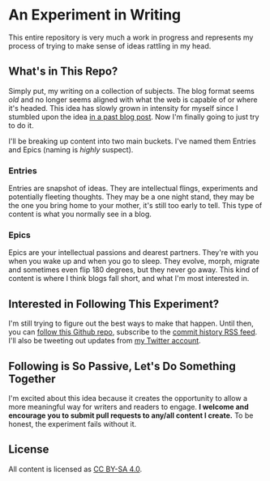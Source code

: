 An Experiment in Writing
=======

This entire repository is very much a work in progress and represents my process of trying to make sense of ideas rattling in my head. 

## What's in This Repo?

Simply put, my writing on a collection of subjects. The blog format seems _old_ and no longer seems aligned with what the web is capable of or where it's headed. This idea has slowly grown in intensity for myself since I stumbled upon the idea [in a past blog post](http://www.adaptivepath.com/ideas/what-comes-after-sharing/). Now I'm finally going to just try to do it. 

I'll be breaking up content into two main buckets. I've named them Entries and Epics (naming is _highly_ suspect).

### Entries

Entries are snapshot of ideas. They are intellectual flings, experiments and potentially fleeting thoughts. They may be a one night stand, they may be the one you bring home to your mother, it's still too early to tell. This type of content is what you normally see in a blog.

### Epics

Epics are your intellectual passions and dearest partners. They're with you when you wake up and when you go to sleep. They evolve, morph, migrate and sometimes even flip 180 degrees, but they never go away. This kind of content is where I think blogs fall short, and what I'm most interested in.

## Interested in Following This Experiment?

I'm still trying to figure out the best ways to make that happen. Until then, you can [follow this Github repo](https://github.com/somerandomdude/writing/star), subscribe to the [commit history RSS feed](https://github.com/somerandomdude/writing/commits/master.atom). I'll also be tweeting out updates from [my Twitter account](https://twitter.com/somerandomdude).

## Following is So Passive, Let's Do Something Together

I'm excited about this idea because it creates the opportunity to allow a more meaningful way for writers and readers to engage. **I welcome and encourage you to submit pull requests to any/all content I create.** To be honest, the experiment fails without it.


## License

All content is licensed as [CC BY-SA 4.0](http://creativecommons.org/licenses/by-sa/4.0/).
